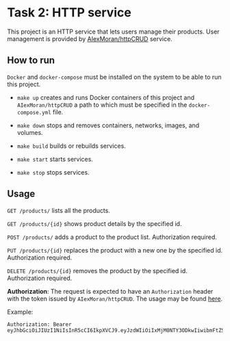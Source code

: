 # Task 2: HTTP service

This project is an HTTP service that lets users manage their products. User management is provided by [AIexMoran/httpCRUD](https://github.com/AIexMoran/httpCRUD) service.

## How to run

`Docker` and `docker-compose` must be installed on the system to be able to run this project.

- `make up` creates and runs Docker containers of this project and `AIexMoran/httpCRUD` a path to which must be specified in the `docker-compose.yml` file.

- `make down` stops and removes containers, networks, images, and volumes.

- `make build` builds or rebuilds services.

- `make start` starts services.

- `make stop` stops services.

## Usage

`GET /products/` lists all the products.

`GET /products/{id}` shows product details by the specified id.

`POST /products/` adds a product to the product list. Authorization required.

`PUT /products/{id}` replaces the product with a new one by the specified id. Authorization required.

`DELETE /products/{id}` removes the product by the specified id. Authorization required.

**Authorization**: The request is expected to have an `Authorization` header with the token issued by `AIexMoran/httpCRUD`. The usage may be found [here](https://github.com/AIexMoran/httpCRUD).

Example:

```
Authorization: Bearer eyJhbGciOiJIUzI1NiIsInR5cCI6IkpXVCJ9.eyJzdWIiOiIxMjM0NTY3ODkwIiwibmFtZSI6IkpvaG4gRG9lIiwiaWF0IjoxNTE2MjM5MDIyfQ.SflKxwRJSMeKKF2QT4fwpMeJf36POk6yJV_adQssw5c
```